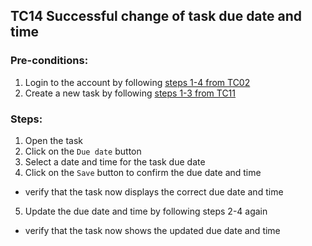 ## TC14 Successful change of task due date and time
### Pre-conditions:
1. Login to the account by following [steps 1-4 from TC02](TC02.md)
2. Create a new task by following [steps 1-3 from TC11](TC11.md)
### Steps:
1. Open the task
2. Click on the `Due date` button
3. Select a date and time for the task due date
4. Click on the `Save` button to confirm the due date and time
* verify that the task now displays the correct due date and time
5. Update the due date and time by following steps 2-4 again 
* verify that the task now shows the updated due date and time